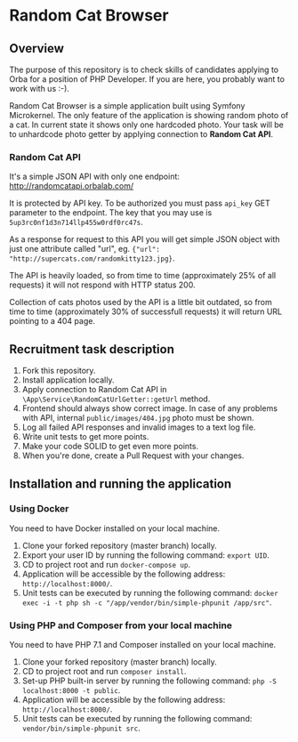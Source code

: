 Random Cat Browser
==================

Overview
--------

The purpose of this repository is to check skills of candidates applying to Orba for a position of PHP Developer. If you are here, you probably want to work with us :-).

Random Cat Browser is a simple application built using Symfony Microkernel. The only feature of the application is showing random photo of a cat.
In current state it shows only one hardcoded photo. Your task will be to unhardcode photo getter by applying connection to **Random Cat API**.

### Random Cat API

It's a simple JSON API with only one endpoint: http://randomcatapi.orbalab.com/

It is protected by API key. To be authorized you must pass `api_key` GET parameter to the endpoint. The key that you may use is `5up3rc0nf1d3n714llp455w0rdf0rc47s`.

As a response for request to this API you will get simple JSON object with just one attribute called "url", eg. `{"url": "http://supercats.com/randomkitty123.jpg}`.

The API is heavily loaded, so from time to time (approximately 25% of all requests) it will not respond with HTTP status 200.

Collection of cats photos used by the API is a little bit outdated, so from time to time (approximately 30% of successfull requests) it will return URL pointing to a 404 page.

Recruitment task description
----------------------------

1. Fork this repository.
2. Install application locally.
3. Apply connection to Random Cat API in `\App\Service\RandomCatUrlGetter::getUrl` method.
4. Frontend should always show correct image. In case of any problems with API, internal `public/images/404.jpg` photo must be shown.
5. Log all failed API responses and invalid images to a text log file.
6. Write unit tests to get more points.
7. Make your code SOLID to get even more points.
8. When you're done, create a Pull Request with your changes.

Installation and running the application
----------------------------------------

### Using Docker

You need to have Docker installed on your local machine.

1. Clone your forked repository (master branch) locally.
2. Export your user ID by running the following command: `export UID`.
3. CD to project root and run `docker-compose up`.
4. Application will be accessible by the following address: `http://localhost:8000/`.
5. Unit tests can be executed by running the following command: `docker exec -i -t php sh -c "/app/vendor/bin/simple-phpunit /app/src"`.

### Using PHP and Composer from your local machine

You need to have PHP 7.1 and Composer installed on your local machine.

1. Clone your forked repository (master branch) locally.
2. CD to project root and run `composer install`.
3. Set-up PHP built-in server by running the following command: `php -S localhost:8000 -t public`.
4. Application will be accessible by the following address: `http://localhost:8000/`.
5. Unit tests can be executed by running the following command: `vendor/bin/simple-phpunit src`.